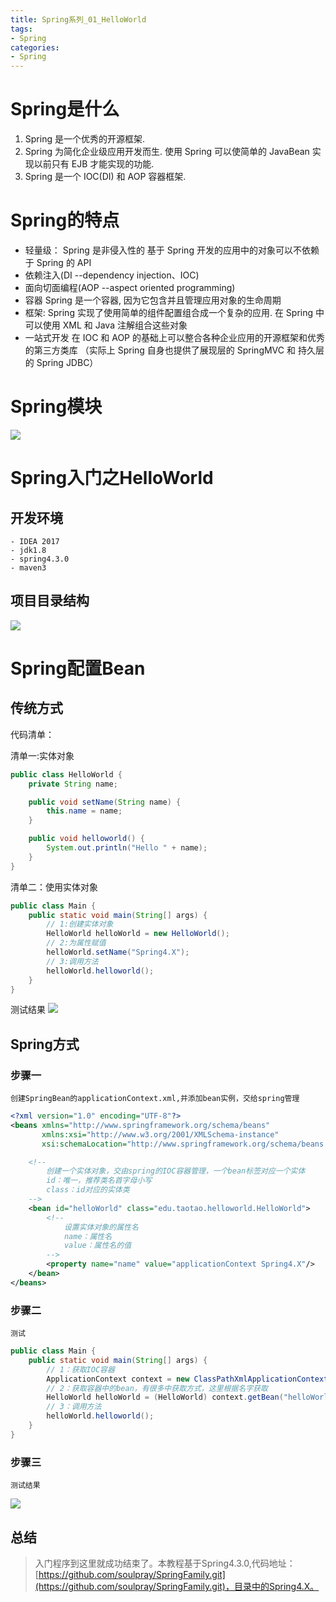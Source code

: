 ```yaml
---
title: Spring系列_01_HelloWorld
tags:
- Spring
categories: 
- Spring
---
```


# Spring是什么 #
1. Spring 是一个优秀的开源框架.
2. Spring 为简化企业级应用开发而生. 使用 Spring 可以使简单的 JavaBean 实现以前只有 EJB 才能实现的功能.
3. Spring 是一个 IOC(DI) 和 AOP 容器框架.

# Spring的特点 #
- 轻量级：
	Spring 是非侵入性的 基于 Spring 开发的应用中的对象可以不依赖于 Spring 的 API
- 依赖注入(DI --dependency injection、IOC)
- 面向切面编程(AOP --aspect oriented programming)
- 容器
	Spring 是一个容器, 因为它包含并且管理应用对象的生命周期
- 框架:
	Spring 实现了使用简单的组件配置组合成一个复杂的应用. 在 Spring 中可以使用 XML 和 Java 注解组合这些对象
- 一站式开发
	在 IOC 和 AOP 的基础上可以整合各种企业应用的开源框架和优秀的第三方类库 （实际上 Spring 自身也提供了展现层的 SpringMVC 和 持久层的 Spring JDBC）

# Spring模块 #
![](https://i.imgur.com/ACCzGkS.png)

# Spring入门之HelloWorld #
## 开发环境 ##
	- IDEA 2017
	- jdk1.8
	- spring4.3.0
	- maven3

## 项目目录结构 ##
![](https://i.imgur.com/qyVB9Ua.png)

# Spring配置Bean #
## 传统方式 ##
代码清单：

清单一:实体对象

```java
public class HelloWorld {
    private String name;

    public void setName(String name) {
        this.name = name;
    }

    public void helloworld() {
        System.out.println("Hello " + name);
    }
}
```
清单二：使用实体对象

```java
public class Main {
    public static void main(String[] args) {
        // 1:创建实体对象
        HelloWorld helloWorld = new HelloWorld();
        // 2:为属性赋值
        helloWorld.setName("Spring4.X");
        // 3:调用方法
        helloWorld.helloworld();
    }
}
```
测试结果
![](https://i.imgur.com/WDDgP6o.png)
## Spring方式 ##
### 步骤一 ###
	创建SpringBean的applicationContext.xml,并添加bean实例，交给spring管理

```xml
<?xml version="1.0" encoding="UTF-8"?>
<beans xmlns="http://www.springframework.org/schema/beans"
       xmlns:xsi="http://www.w3.org/2001/XMLSchema-instance"
       xsi:schemaLocation="http://www.springframework.org/schema/beans http://www.springframework.org/schema/beans/spring-beans.xsd">

    <!--
        创建一个实体对象，交由spring的IOC容器管理，一个bean标签对应一个实体
        id：唯一，推荐类名首字母小写
        class：id对应的实体类
    -->
    <bean id="helloWorld" class="edu.taotao.helloworld.HelloWorld">
        <!--
            设置实体对象的属性名
            name：属性名
            value：属性名的值
        -->
        <property name="name" value="applicationContext Spring4.X"/>
    </bean>
</beans>
```
### 步骤二 ###
	测试


```java
public class Main {
    public static void main(String[] args) {
        // 1：获取IOC容器
        ApplicationContext context = new ClassPathXmlApplicationContext("applicationContext.xml");
        // 2：获取容器中的bean，有很多中获取方式，这里根据名字获取
        HelloWorld helloWorld = (HelloWorld) context.getBean("helloWorld");
        // 3：调用方法
        helloWorld.helloworld();
    }
}
```
### 步骤三 ###
	测试结果

![](https://i.imgur.com/TV5TpuR.png)

## 总结 ##
>入门程序到这里就成功结束了。本教程基于Spring4.3.0,代码地址：[https://github.com/soulpray/SpringFamily.git](https://github.com/soulpray/SpringFamily.git)，目录中的Spring4.X。


